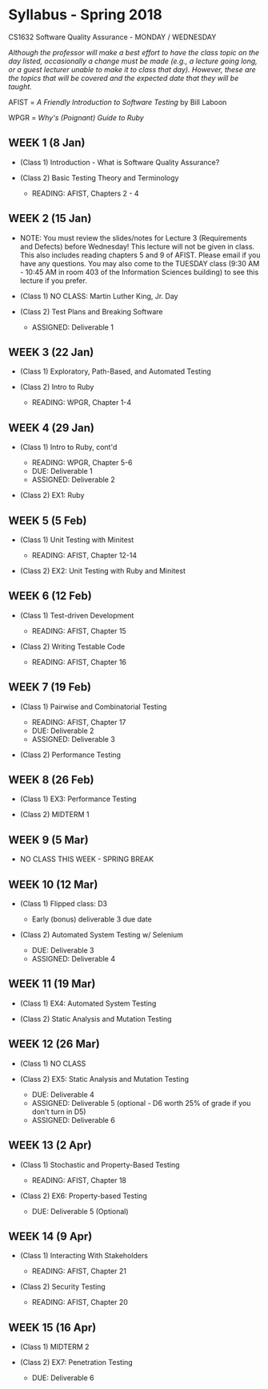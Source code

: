 # Syllabus - Spring 2018
CS1632 Software Quality Assurance - MONDAY / WEDNESDAY

_Although the professor will make a best effort to have the class topic on the day listed, occasionally a change must be made (e.g., a lecture going long, or a guest lecturer unable to make it to class that day).  However, these are the topics that will be covered and the expected date that they will be taught._

AFIST = _A Friendly Introduction to Software Testing_ by Bill Laboon

WPGR = _Why's (Poignant) Guide to Ruby_

## WEEK 1 (8 Jan)
* (Class 1) Introduction - What is Software Quality Assurance?

* (Class 2)  Basic Testing Theory and Terminology
  * READING: AFIST, Chapters 2 - 4

## WEEK 2 (15 Jan)

* NOTE: You must review the slides/notes for Lecture 3 (Requirements and Defects) before Wednesday!  This lecture will not be given in class.  This also includes reading chapters 5 and 9 of AFIST.  Please email if you have any questions.  You may also come to the TUESDAY class (9:30 AM - 10:45 AM in room 403 of the Information Sciences building) to see this lecture if you prefer.

* (Class 1) NO CLASS: Martin Luther King, Jr. Day 

* (Class 2) Test Plans and Breaking Software 
  * ASSIGNED: Deliverable 1

## WEEK 3 (22 Jan)

* (Class 1) Exploratory, Path-Based, and Automated Testing 
  
* (Class 2) Intro to Ruby
  * READING: WPGR, Chapter 1-4
  
## WEEK 4 (29 Jan)

* (Class 1) Intro to Ruby, cont'd
  * READING: WPGR, Chapter 5-6
  * DUE: Deliverable 1
  * ASSIGNED: Deliverable 2
  
* (Class 2) EX1: Ruby

## WEEK 5 (5 Feb)

* (Class 1) Unit Testing with Minitest
  * READING: AFIST, Chapter 12-14
  
* (Class 2) EX2: Unit Testing with Ruby and Minitest

## WEEK 6 (12 Feb)

* (Class 1) Test-driven Development
  * READING: AFIST, Chapter 15
  
* (Class 2) Writing Testable Code
  * READING: AFIST, Chapter 16

## WEEK 7 (19 Feb)

* (Class 1) Pairwise and Combinatorial Testing
  * READING: AFIST, Chapter 17
  * DUE: Deliverable 2
  * ASSIGNED: Deliverable 3

* (Class 2) Performance Testing
  
## WEEK 8 (26 Feb)

* (Class 1) EX3: Performance Testing

* (Class 2) MIDTERM 1

## WEEK 9 (5 Mar)

* NO CLASS THIS WEEK - SPRING BREAK

## WEEK 10 (12 Mar)

* (Class 1) Flipped class: D3
  * Early (bonus) deliverable 3 due date
  
* (Class 2) Automated System Testing w/ Selenium
  * DUE: Deliverable 3
  * ASSIGNED: Deliverable 4
  
## WEEK 11 (19 Mar)

* (Class 1) EX4: Automated System Testing

* (Class 2) Static Analysis and Mutation Testing

## WEEK 12 (26 Mar)

* (Class 1) NO CLASS

* (Class 2) EX5: Static Analysis and Mutation Testing
  * DUE: Deliverable 4
  * ASSIGNED: Deliverable 5 (optional - D6 worth 25% of grade if you don't turn in D5)
  * ASSIGNED: Deliverable 6

## WEEK 13 (2 Apr)

* (Class 1) Stochastic and Property-Based Testing
  * READING: AFIST, Chapter 18 
  
* (Class 2) EX6: Property-based Testing
  * DUE: Deliverable 5 (Optional)
  
## WEEK 14 (9 Apr)

* (Class 1) Interacting With Stakeholders
  * READING: AFIST, Chapter 21

* (Class 2) Security Testing
  * READING: AFIST, Chapter 20

## WEEK 15 (16 Apr)

* (Class 1) MIDTERM 2

* (Class 2) EX7: Penetration Testing
  * DUE: Deliverable 6
  